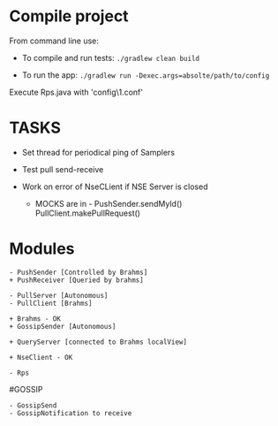 # Compile project

From command line use:

- To compile and run tests:
`./gradlew clean build`

- To run the app:
`./gradlew run -Dexec.args=absolte/path/to/config`


Execute Rps.java with
'config\1.conf'


# TASKS

- Set thread for periodical ping of Samplers 
- Test pull send-receive
- Work on error of NseCLient if NSE Server is closed

  - MOCKS are in - 
PushSender.sendMyId()
PullClient.makePullRequest()
 
# Modules 
    - PushSender [Controlled by Brahms]
    + PushReceiver [Queried by brahms]
    
    - PullServer [Autonomous]          
    - PullClient [Brahms]
    
    + Brahms - OK
    + GossipSender [Autonomous]

    + QueryServer [connected to Brahms localView]
    
    + NseClient - OK
    
    - Rps
    
#GOSSIP

    - GossipSend
    - GossipNotification to receive 
    
    